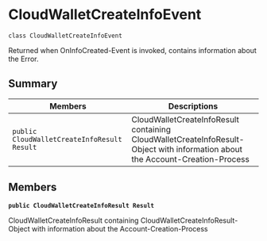 # CloudWalletCreateInfoEvent

```
class CloudWalletCreateInfoEvent
```

Returned when OnInfoCreated-Event is invoked, contains information about the Error.

## Summary

| Members                                       | Descriptions                                                                                                                  |
| --------------------------------------------- | ----------------------------------------------------------------------------------------------------------------------------- |
| `public CloudWalletCreateInfoResult` `Result` | CloudWalletCreateInfoResult containing CloudWalletCreateInfoResult-Object with information about the Account-Creation-Process |

## Members

**`public CloudWalletCreateInfoResult Result`**

CloudWalletCreateInfoResult containing CloudWalletCreateInfoResult-Object with information about the Account-Creation-Process
